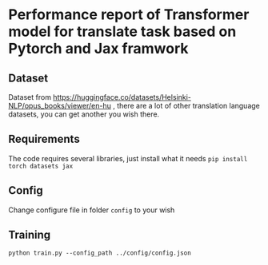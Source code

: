 # Performance report of Transformer model for translate task based on Pytorch and Jax framwork 

## Dataset

Dataset from https://huggingface.co/datasets/Helsinki-NLP/opus_books/viewer/en-hu , there are a lot of other translation language datasets, you can get another you wish there.

## Requirements

The code requires several libraries, just install what it needs 
`pip install torch datasets jax`

## Config

Change configure file in folder `config` to your wish

## Training

`python train.py --config_path ../config/config.json`
